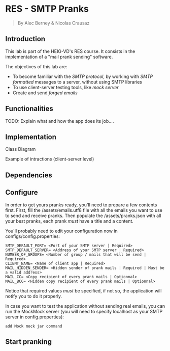 # RES - SMTP Pranks

> By Alec Berney & Nicolas Crausaz

## Introduction

This lab is part of the HEIG-VD's RES course. It consists in the implementation of a "mail prank sending" software.

The objectives of this lab are:
- To become familiar with the *SMTP protocol*, by working with _SMTP formatted_ messages to a server, without using SMTP libraries
- To use client-server testing tools, like *mock server*
- Create and send *forged emails*

## Functionalities

TODO: Explain what and how the app does its job....


## Implementation

Class Diagram

Example of intractions (client-server level)


## Dependencies


## Configure

In order to get yours pranks ready, you'll need to prepare a few contents first.
First, fill the /assets/emails.utf8 file with all the emails you want to use to send and receive pranks.
Then populate the /assets/pranks.json with all your best pranks, each prank *must* have a title and a content.

You'll probably need to edit your configuration now in configs/config.properties:
```
SMTP_DEFAULT_PORT= <Port of your SMTP server | Required>
SMTP_DEFAULT_SERVER= <Address of your SMTP server | Required>
NUMBER_OF_GROUPS= <Number of group / mails that will be send | Required>
CLIENT_NAME= <Name of client app | Required>
MAIL_HIDDEN_SENDER= <Hidden sender of prank mails | Required | Must be a valid address>
MAIL_CC= <Copy recipient of every prank mails | Optionnal>
MAIL_BCC= <Hidden copy recipient of every prank mails | Optionnal>
```

Notice that required values *must* be specified, if not so, the application will notify you to do it properly.

In case you want to test the application without sending real emails, you can run the MockMock server (you will need to specify localhost as your SMTP server in config.properties):

`add Mock mock jar command`


## Start pranking
